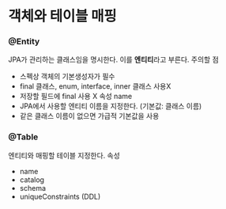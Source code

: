 # 객체와 테이블 매핑
### @Entity
JPA가 관리하는 클래스임을 명시한다.
이를 **엔티티**라고 부른다.
주의할 점
- 스펙상 객체의 기본생성자가 필수
- final 클래스, enum, interface, inner 클래스 사용X 
- 저장할 필드에 final 사용 X
속성 name
- JPA에서 사용할 엔티티 이름을 지정한다. (기본값: 클래스 이름)
- 같은 클래스 이름이 없으면 가급적 기본값을 사용
### @Table
엔티티와 매핑할 테이블 지정한다.
속성
- name
- catalog
- schema
- uniqueConstraints (DDL)